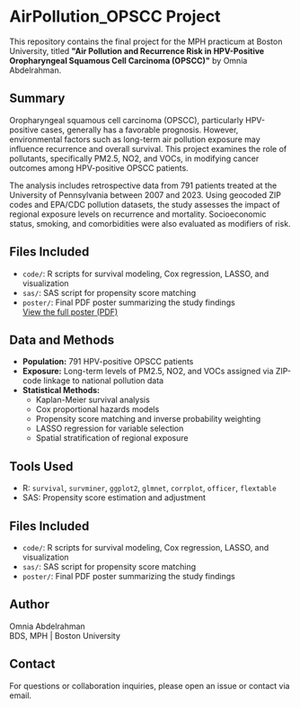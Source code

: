 # AirPollution_OPSCC Project

This repository contains the final project for the MPH practicum at Boston University, titled **"Air Pollution and Recurrence Risk in HPV-Positive Oropharyngeal Squamous Cell Carcinoma (OPSCC)"** by Omnia Abdelrahman.

## Summary

Oropharyngeal squamous cell carcinoma (OPSCC), particularly HPV-positive cases, generally has a favorable prognosis. However, environmental factors such as long-term air pollution exposure may influence recurrence and overall survival. This project examines the role of pollutants, specifically PM2.5, NO2, and VOCs, in modifying cancer outcomes among HPV-positive OPSCC patients.

The analysis includes retrospective data from 791 patients treated at the University of Pennsylvania between 2007 and 2023. Using geocoded ZIP codes and EPA/CDC pollution datasets, the study assesses the impact of regional exposure levels on recurrence and mortality. Socioeconomic status, smoking, and comorbidities were also evaluated as modifiers of risk.

## Files Included

- `code/`: R scripts for survival modeling, Cox regression, LASSO, and visualization  
- `sas/`: SAS script for propensity score matching  
- `poster/`: Final PDF poster summarizing the study findings  
[View the full poster (PDF)](OPSCC_AirPollution_Poster.pdf)


## Data and Methods

- **Population:** 791 HPV-positive OPSCC patients
- **Exposure:** Long-term levels of PM2.5, NO2, and VOCs assigned via ZIP-code linkage to national pollution data
- **Statistical Methods:**
  - Kaplan-Meier survival analysis
  - Cox proportional hazards models
  - Propensity score matching and inverse probability weighting
  - LASSO regression for variable selection
  - Spatial stratification of regional exposure

## Tools Used

- R: `survival`, `survminer`, `ggplot2`, `glmnet`, `corrplot`, `officer`, `flextable`
- SAS: Propensity score estimation and adjustment

## Files Included

- `code/`: R scripts for survival modeling, Cox regression, LASSO, and visualization
- `sas/`: SAS script for propensity score matching
- `poster/`: Final PDF poster summarizing the study findings

## Author

Omnia Abdelrahman  
BDS, MPH | Boston University

## Contact

For questions or collaboration inquiries, please open an issue or contact via email.

